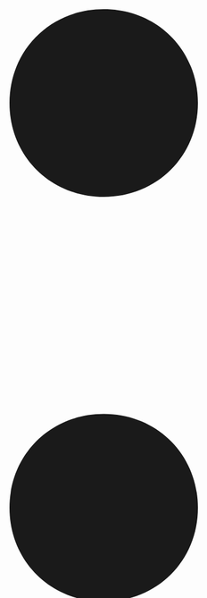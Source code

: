 <p style = "font-size:2000px"> <b> :cherry_blossom: Semantic segmentation on 360° images :cherry_blossom: </b>
</p>

---


<p align="center"> :tea: Model yolact(4th experiment_120), 665ba25f92424b03aa8265cd9cedb76f.jpg :tea:
</p>

---

## :floppy_disk: Dataset :

The dataset is put in folder : `/smarterplan-mtf/indoor_trainR_valR/`
- `trainR/images/` : all the training images
- `trainR/trainval.json` : the json file of annotation(training)
- `valR/images/` : all the validation images
- `valR/trainval.json` : the json file of annotation(validation)

## :computer: Training :

1. Change the config in file : `/smarterplan-mtf/yolact/data/config.py`

2. run `/smarterplan-mtf/yolact/train.py`
```
python train.py --config=yolact_resnet101_indoor1216R_all4_add_config --batch_size=3
```

## :clipboard: Validation :
1. Plot images of mask and bounding box
```
python val.py --config=yolact_resnet101_indoor1216R_all4_add_config --top_k=35 --images=test_images:output
```

The output will be plotted in folder `output`.

2. Output file json :
```
python val_output.py --config=yolact_resnet101_indoor1216R_all4_add_config --top_k=35 --images=test_images:output
```

## :bulb: Summary

`Yolact_summary` contains summary of the 4 experiments using yolact and dataset trainR, valR on 34 classes(35 classes with background). 
